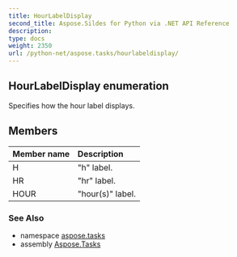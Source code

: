 ```yaml
---
title: HourLabelDisplay
second_title: Aspose.Sildes for Python via .NET API Reference
description: 
type: docs
weight: 2350
url: /python-net/aspose.tasks/hourlabeldisplay/
---
```


## HourLabelDisplay enumeration

Specifies how the hour label displays.

## Members
| Member name | Description |
| :- | :- |
|H|"h" label.|
|HR|"hr" label.|
|HOUR|"hour(s)" label.|

### See Also

* namespace [aspose.tasks](/tasks/python-net/aspose.tasks/)
* assembly [Aspose.Tasks](/tasks/python-net/)

